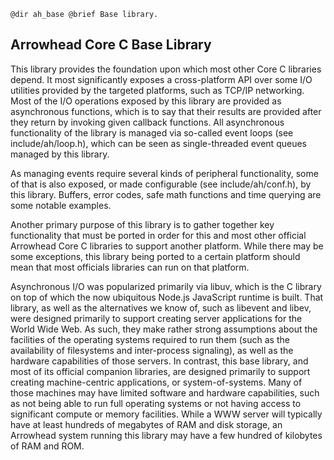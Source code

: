     @dir ah_base @brief Base library.

##  Arrowhead Core C Base Library

This library provides the foundation upon which most other Core C libraries
depend. It most significantly exposes a cross-platform API over some I/O
utilities provided by the targeted platforms, such as TCP/IP networking. Most of
the I/O operations exposed by this library are provided as asynchronous
functions, which is to say that their results are provided after they return by
invoking given callback functions. All asynchronous functionality of the library
is managed via so-called event loops (see include/ah/loop.h), which can be seen
as single-threaded event queues managed by this library.

As managing events require several kinds of peripheral functionality, some of
that is also exposed, or made configurable (see include/ah/conf.h), by this
library. Buffers, error codes, safe math functions and time querying are some
notable examples.

Another primary purpose of this library is to gather together key functionality
that must be ported in order for this and most other official Arrowhead Core C
libraries to support another platform. While there may be some exceptions, this
library being ported to a certain platform should mean that most officials
libraries can run on that platform.

Asynchronous I/O was popularized primarily via libuv, which is the C library on
top of which the now ubiquitous Node.js JavaScript runtime is built. That
library, as well as the alternatives we know of, such as libevent and libev,
were designed primarily to support creating server applications for the World
Wide Web. As such, they make rather strong assumptions about the facilities of
the operating systems required to run them (such as the availability of
filesystems and inter-process signaling), as well as the hardware capabilities
of those servers. In contrast, this base library, and most of its official
companion libraries, are designed primarily to support creating machine-centric
applications, or system-of-systems. Many of those machines may have limited
software and hardware capabilities, such as not being able to run full operating
systems or not having access to significant compute or memory facilities. While
a WWW server will typically have at least hundreds of megabytes of RAM and disk
storage, an Arrowhead system running this library may have a few hundred of
kilobytes of RAM and ROM.
